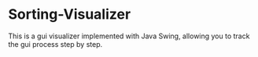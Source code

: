 # Sorting-Visualizer
This is a gui visualizer implemented with Java Swing, 
allowing you to track the gui process step by step.
